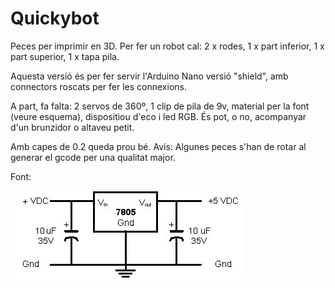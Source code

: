 # Quickybot
Peces per imprimir en 3D. Per fer un robot cal:
2 x rodes, 1 x part inferior, 1 x part superior, 1 x tapa pila.

Aquesta versió és per fer servir l'Arduino Nano versió "shield", amb connectors roscats per fer les connexions.

A part, fa falta: 2 servos de  360º, 1 clip de pila de 9v, material per la font (veure esquema), dispositiou d'eco i led RGB. És pot, o no, acompanyar d'un brunzidor o altaveu petit.

Amb capes de 0.2 queda prou bé. Avís: Algunes peces s'han de rotar al generar el gcode per una qualitat major. 

Font:

![Alt text](https://github.com/torroellarobotec/Quickybot/blob/master/font.jpg?raw=true "Title")
